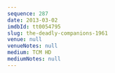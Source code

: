 ```yaml
---
sequence: 287
date: 2013-03-02
imdbId: tt0054795
slug: the-deadly-companions-1961
venue: null
venueNotes: null
medium: TCM HD
mediumNotes: null
---
```

